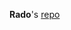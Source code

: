 **Rado**'s [repo](https://github.com/RadoslavEvgeniev/Project-Product-Shop?fbclid=IwAR0HlaHz51ARXe0f-4xUDyWtovh01MoIYY-yOYHzs1PlJchosmmdvc7d3Gk) 
